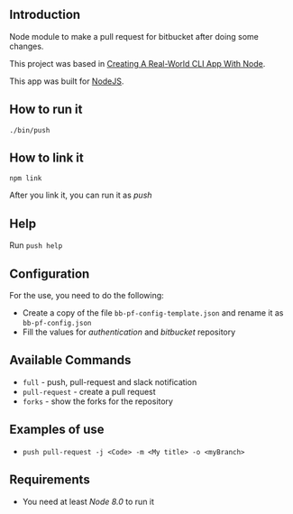 ## Introduction

Node module to make a pull request for bitbucket after doing some changes.

This project was based in [Creating A Real-World CLI App With Node](https://timber.io/blog/creating-a-real-world-cli-app-with-node/).

This app was built for [NodeJS](https://nodejs.org/es/).

## How to run it

`./bin/push`

## How to link it

`npm link`

After you link it, you can run it as *push*

## Help

Run `push help`

## Configuration

For the use, you need to do the following:

- Create a copy of the file `bb-pf-config-template.json` and rename it as `bb-pf-config.json`
- Fill the values for *authentication* and *bitbucket* repository

## Available Commands

- `full` - push, pull-request and slack notification
- `pull-request` - create a pull request
- `forks` - show the forks for the repository

## Examples of use

- `push pull-request -j <Code> -m <My title> -o <myBranch>`

## Requirements

- You need at least *Node 8.0* to run it